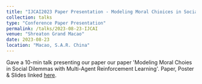 ```yaml
---
title: "IJCAI2023 Paper Presentation - Modeling Moral Chioices in Social Dilemmas with Multi-Agen Reinforcement Learning"
collection: talks
type: "Conference Paper Presentation"
permalink: /talks/2023-08-23-IJCAI
venue: "Shreaton Grand Macao"
date: 2023-08-23
location: "Macao, S.A.R. China"
---
```


Gave a 10-min talk presenting our paper our paper 'Modeling Moral Choies in Social Dilemmas with Multi-Agent Reinforcement Learning'. 
Paper, Poster & Slides linked [here](https://liza-tennant.github.io/publication/2023-modeling-moral-choices). 
